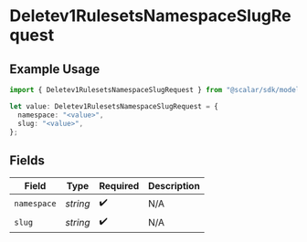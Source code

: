 # Deletev1RulesetsNamespaceSlugRequest

## Example Usage

```typescript
import { Deletev1RulesetsNamespaceSlugRequest } from "@scalar/sdk/models/operations";

let value: Deletev1RulesetsNamespaceSlugRequest = {
  namespace: "<value>",
  slug: "<value>",
};
```

## Fields

| Field              | Type               | Required           | Description        |
| ------------------ | ------------------ | ------------------ | ------------------ |
| `namespace`        | *string*           | :heavy_check_mark: | N/A                |
| `slug`             | *string*           | :heavy_check_mark: | N/A                |